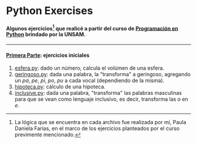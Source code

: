 # Python Exercises

#### Algunos ejercicios[^1] que realicé a partir del curso de <a href='https://github.com/python-unsam/UNSAM_2020c2_Python' target='blank'>Programación en Python</a> brindado por la UNSAM.
---
#### [Primera Parte](primera_parte): ejercicios iniciales

1. [esfera.py](primera_parte/esfera.py): dado un número, calcula el volúmen de una esfera.
2. [geringoso.py](primera_parte/geringoso.py): dada una palabra, la "transforma" a geringoso, agregando un _pa_, _pe_, _pi_, _po_, _pu_ a cada vocal (dependiendo de la misma).
3. [hipoteca.py](primera_parte/hipoteca.py): cálculo de una hipoteca.
4. [inclusive.py](primera_parte/inclusive.py): dada una palabra, "transforma" las palabras masculinas para que se vean como lenguaje inclusivo, es decir, transforma las _o_ en _e_.

[^1]: La lógica que se encuentra en cada archivo fue realizada por mí, Paula Daniela Farias, en el marco de los ejercicios planteados por el curso previmente mencionado.
